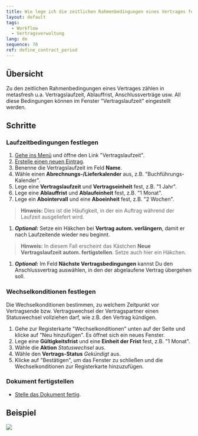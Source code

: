 ```yaml
---
title: Wie lege ich die zeitlichen Rahmenbedingungen eines Vertrages fest?
layout: default
tags:
  - Workflow
  - Vertragsverwaltung
lang: de
sequence: 70
ref: define_contract_period
---
```


## Übersicht
Zu den zeitlichen Rahmenbedingungen eines Vertrages zählen in metasfresh u.a. Vertragslaufzeit, Ablauffrist, Anschlussverträge usw. All diese Bedingungen können im Fenster "Vertragslaufzeit" eingestellt werden.

## Schritte

### Laufzeitbedingungen festlegen
1. [Gehe ins Menü](Menu) und öffne den Link "Vertragslaufzeit".
1. [Erstelle einen neuen Eintrag](Neuer_Datensatz_Fenster_Webui).
1. Benenne die Vertragslaufzeit im Feld **Name**.
1. Wähle einen **Abrechnungs-/Lieferkalender** aus, z.B. "Buchführungs-Kalender".
1. Lege eine **Vertragslaufzeit** und **Vertragseinheit** fest, z.B. "1 Jahr".
1. Lege eine **Ablauffrist** und **Ablaufeinheit** fest, z.B. "1 Monat".
1. Lege ein **Abointervall** und eine **Aboeinheit** fest, z.B. "2 Wochen".
 >**Hinweis:** Dies ist die Häufigkeit, in der ein Auftrag während der Laufzeit ausgeliefert wird.

1. ***Optional:*** Setze ein Häkchen bei **Vertrag autom. verlängern**, damit er nach Laufzeitende wieder neu beginnt.
 >**Hinweis:** In diesem Fall erscheint das Kästchen **Neue Vertragslaufzeit autom. fertigstellen**. Setze auch hier ein Häkchen.

1. ***Optional:*** Im Feld **Nächste Vertragsbedingungen** kannst Du den Anschlussvertrag auswählen, in den der abgelaufene Vertrag übergehen soll.

### Wechselkonditionen festlegen
Die Wechselkonditionen bestimmen, zu welchem Zeitpunkt vor Vertragsende bzw. Vertragswechsel der Vertragspartner einen Statuswechsel vollziehen darf, wie z.B. den Vertrag kündigen.

1. Gehe zur Registerkarte "Wechselkonditionen" unten auf der Seite und klicke auf "Neu hinzufügen". Es öffnet sich ein neues Fenster.
1. Lege eine **Gültigkeitsfrist** und eine **Einheit der Frist** fest, z.B. "1 Monat".
1. Wähle die **Aktion** *Statuswechsel* aus.
1. Wähle den **Vertrags-Status** *Gekündigt* aus.
1. Klicke auf "Bestätigen", um das Fenster zu schließen und die Wechselkonditionen zur Registerkarte hinzuzufügen.

### Dokument fertigstellen
- [Stelle das Dokument fertig](BelegverarbeitungFertigstellen).

## Beispiel
![](assets/Vertragslaufzeit_definieren.gif)
